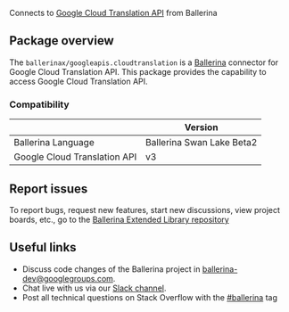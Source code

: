Connects to [Google Cloud Translation API](https://cloud.google.com/translate/docs/quickstarts) from Ballerina

## Package overview
The `ballerinax/googleapis.cloudtranslation` is a [Ballerina](https://ballerina.io/) connector for Google Cloud Translation API.
This package provides the capability to access Google Cloud Translation API.

### Compatibility
|                                   | Version                         |
|-----------------------------------|---------------------------------|
| Ballerina Language                | Ballerina Swan Lake Beta2       | 
| Google Cloud Translation API      | v3                              |

## Report issues
To report bugs, request new features, start new discussions, view project boards, etc., go to the [Ballerina Extended Library repository](https://github.com/ballerina-platform/ballerina-extended-library)

## Useful links
- Discuss code changes of the Ballerina project in [ballerina-dev@googlegroups.com](mailto:ballerina-dev@googlegroups.com).
- Chat live with us via our [Slack channel](https://ballerina.io/community/slack/).
- Post all technical questions on Stack Overflow with the [#ballerina](https://stackoverflow.com/questions/tagged/ballerina) tag
